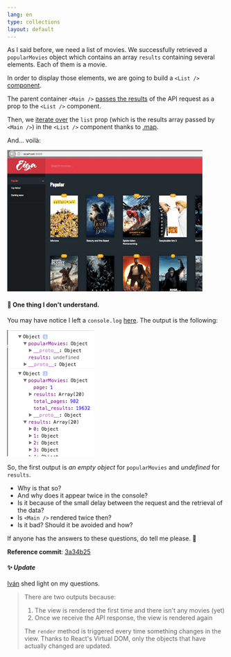 ```yaml
---
lang: en
type: collections
layout: default
---
```


As I said before, we need a list of movies. We successfully retrieved a `popularMovies` object which contains an array `results` containing several elements. Each of them is a movie.

In order to display those elements, we are going to build a `<List />` [component](https://github.com/Macxim/eiga/blob/3a34b25848d744c27441acd139c106ee2387bedc/src/components/List/index.js).

The parent container `<Main />` [passes the results](https://github.com/Macxim/eiga/blob/3a34b25848d744c27441acd139c106ee2387bedc/src/components/Main/index.js#L44) of the API request as a prop to the `<List />` component.

Then, we [iterate over](https://github.com/Macxim/eiga/blob/3a34b25848d744c27441acd139c106ee2387bedc/src/components/List/index.js#L9-L19) the `list` prop (which is the results array passed by `<Main />`) in the `<List />` component thanks to [.map](https://developer.mozilla.org/fr/docs/Web/JavaScript/Reference/Objets_globaux/Array/map).

And... voilà:

<a href="/assets/img/rma-0007-list.jpg"><img src="/assets/img/rma-0007-list.jpg" width="450"></a>

#### 🤔 One thing I don't understand.

You may have notice I left a `console.log` [here](https://github.com/Macxim/eiga/commit/3a34b25848d744c27441acd139c106ee2387bedc#diff-97524f6db478af8f09a71d577a4a28e4R38). The output is the following:

<a href="/assets/img/rma-0007-console.jpg"><img src="/assets/img/rma-0007-console.jpg" width=""></a>

So, the first output is _an empty object_ for `popularMovies` and _undefined_ for `results`.

- Why is that so?
- And why does it appear twice in the console?
- Is it because of the small delay between the request and the retrieval of the data?
- Is `<Main />` rendered twice then?
- Is it bad? Should it be avoided and how?

If anyone has the answers to these questions, do tell me please. 🙏 

**Reference commit**: [3a34b25](https://github.com/Macxim/eiga/commit/3a34b25848d744c27441acd139c106ee2387bedc)

#### ✨ _Update_

[Iván](https://twitter.com/Ivanbtrujillo) shed light on my questions. 

> There are two outputs because:
>
> 1. The view is rendered the first time and there isn't any movies (yet)
> 2. Once we receive the API response, the view is rendered again
>
> The `render` method is triggered every time something changes in the view. Thanks to React's Virtual DOM, only the objects that have actually changed are updated.

